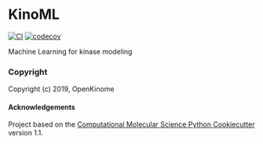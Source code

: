 KinoML
==============================
[//]: # (Badges)
[![CI](https://github.com/openkinome/kinoml/actions/workflows/ci.yaml/badge.svg?branch=master)](https://github.com/openkinome/kinoml/actions/workflows/ci.yaml)
[![codecov](https://codecov.io/gh/openkinome/KinoML/branch/master/graph/badge.svg)](https://codecov.io/gh/openkinome/KinoML/branch/master)


Machine Learning for kinase modeling

### Copyright

Copyright (c) 2019, OpenKinome


#### Acknowledgements
 
Project based on the 
[Computational Molecular Science Python Cookiecutter](https://github.com/molssi/cookiecutter-cms) version 1.1.
